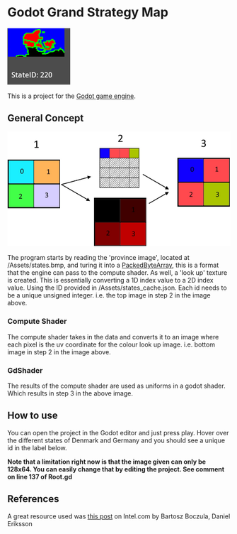 <h1>Godot Grand Strategy Map</h1>

![Visual description of concept](/Assets/Demo.jpg "Image Title")

This is a project for the <a href="https://godotengine.org/">Godot game engine</a>.

<h2>General Concept</h2>

![Visual description of concept](/Assets/ConceptImage.jpg "Image Title")

The program starts by reading the 'province image', located at /Assets/states.bmp, and turing it into a <a href="https://docs.godotengine.org/en/latest/classes/class_packedbytearray.html">PackedByteArray</a>, this is a format that the engine can pass to the compute shader. As well, a 'look up' texture is created. This is essentially converting a 1D index value to a 2D index value. Using the ID provided in /Assets/states_cache.json. Each id needs to be a unique unsigned integer. i.e. the top image in step 2 in the image above. 

<h3>Compute Shader</h3>

The compute shader takes in the data and converts it to an image where each pixel is the uv coordinate for the colour look up image. i.e. bottom image in step 2 in the image above.

<h3>GdShader</h3>

The results of the compute shader are used as uniforms in a godot shader. Which results in step 3 in the above image. 

<h2>How to use</h2>


You can open the project in the Godot editor and just press play. Hover over the different states of Denmark and Germany and you should see a unique id in the label below.  

<b>Note that a limitation right now is that the image given can only be 128x64. You can easily change that by editing the project. See comment on line 137 of Root.gd</b>


<h2>References</h2>

A great resource used was <a href="https://www.intel.com/content/www/us/en/developer/articles/technical/optimized-gradient-border-rendering-in-imperator-rome.html">this post</a> on Intel.com by Bartosz Boczula, Daniel Eriksson
